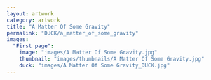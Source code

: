 ```yaml
---
layout: artwork
category: artwork
title: "A Matter Of Some Gravity"
permalink: "DUCK/a_matter_of_some_gravity"
images:
  "First page":
    image: "images/A Matter Of Some Gravity.jpg"
    thumbnail: "images/thumbnails/A Matter Of Some Gravity.jpg"
    duck: "images/A Matter Of Some Gravity_DUCK.jpg"
---
```

